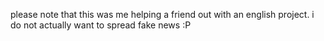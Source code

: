 please note that this was me helping a friend out with an english project. i do not actually want to spread fake news :P
